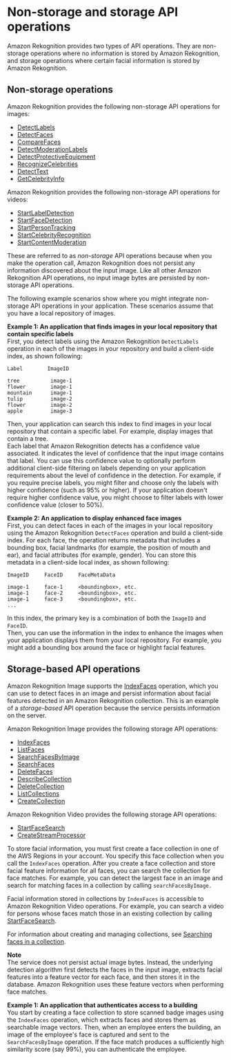 # Non\-storage and storage API operations<a name="how-it-works-storage-non-storage"></a>

Amazon Rekognition provides two types of API operations\. They are non\-storage operations where no information is stored by Amazon Rekognition, and storage operations where certain facial information is stored by Amazon Rekognition\. 

## Non\-storage operations<a name="how-it-works-non-storage"></a>

Amazon Rekognition provides the following non\-storage API operations for images:
+ [DetectLabels](API_DetectLabels.md)
+ [DetectFaces](API_DetectFaces.md) 
+ [CompareFaces](API_CompareFaces.md) 
+ [DetectModerationLabels](API_DetectModerationLabels.md) 
+ [DetectProtectiveEquipment](API_DetectProtectiveEquipment.md) 
+ [RecognizeCelebrities](API_RecognizeCelebrities.md) 
+ [DetectText](API_DetectText.md) 
+ [GetCelebrityInfo](API_GetCelebrityInfo.md) 

Amazon Rekognition provides the following non\-storage API operations for videos:
+ [StartLabelDetection](API_StartLabelDetection.md) 
+ [StartFaceDetection](API_StartFaceDetection.md) 
+ [StartPersonTracking](API_StartPersonTracking.md)
+ [StartCelebrityRecognition](API_StartCelebrityRecognition.md)
+ [StartContentModeration](API_StartContentModeration.md)

These are referred to as *non\-storage* API operations because when you make the operation call, Amazon Rekognition does not persist any information discovered about the input image\. Like all other Amazon Rekognition API operations, no input image bytes are persisted by non\-storage API operations\. 

The following example scenarios show where you might integrate non\-storage API operations in your application\. These scenarios assume that you have a local repository of images\.

**Example 1: An application that finds images in your local repository that contain specific labels**  
First, you detect labels using the Amazon Rekognition `DetectLabels` operation in each of the images in your repository and build a client\-side index, as shown following:  

```
Label        ImageID

tree          image-1
flower        image-1
mountain      image-1
tulip         image-2
flower        image-2
apple         image-3
```
Then, your application can search this index to find images in your local repository that contain a specific label\. For example, display images that contain a tree\.  
Each label that Amazon Rekognition detects has a confidence value associated\. It indicates the level of confidence that the input image contains that label\. You can use this confidence value to optionally perform additional client\-side filtering on labels depending on your application requirements about the level of confidence in the detection\. For example, if you require precise labels, you might filter and choose only the labels with higher confidence \(such as 95% or higher\)\. If your application doesn't require higher confidence value, you might choose to filter labels with lower confidence value \(closer to 50%\)\.

**Example 2: An application to display enhanced face images**  
First, you can detect faces in each of the images in your local repository using the Amazon Rekognition `DetectFaces` operation and build a client\-side index\. For each face, the operation returns metadata that includes a bounding box, facial landmarks \(for example, the position of mouth and ear\), and facial attributes \(for example, gender\)\. You can store this metadata in a client\-side local index, as shown following:  

```
ImageID     FaceID     FaceMetaData

image-1     face-1     <boundingbox>, etc.
image-1     face-2     <boundingbox>, etc.
image-1     face-3     <boundingbox>, etc.
...
```
In this index, the primary key is a combination of both the `ImageID` and `FaceID`\.  
Then, you can use the information in the index to enhance the images when your application displays them from your local repository\. For example, you might add a bounding box around the face or highlight facial features\.  
 

## Storage\-based API operations<a name="how-it-works-storage-based"></a>

Amazon Rekognition Image supports the [IndexFaces](API_IndexFaces.md) operation, which you can use to detect faces in an image and persist information about facial features detected in an Amazon Rekognition collection\. This is an example of a *storage\-based* API operation because the service persists information on the server\. 

Amazon Rekognition Image provides the following storage API operations:
+ [IndexFaces](API_IndexFaces.md)
+ [ListFaces](API_ListFaces.md) 
+ [SearchFacesByImage](API_SearchFacesByImage.md) 
+ [SearchFaces](API_SearchFaces.md) 
+ [DeleteFaces](API_DeleteFaces.md) 
+ [DescribeCollection](API_DescribeCollection.md) 
+ [DeleteCollection](API_DeleteCollection.md)
+ [ListCollections](API_ListCollections.md)
+ [CreateCollection](API_CreateCollection.md) 

Amazon Rekognition Video provides the following storage API operations:
+ [StartFaceSearch](API_StartFaceSearch.md) 
+ [CreateStreamProcessor](API_CreateStreamProcessor.md)

To store facial information, you must first create a face collection in one of the AWS Regions in your account\. You specify this face collection when you call the `IndexFaces` operation\. After you create a face collection and store facial feature information for all faces, you can search the collection for face matches\. For example, you can detect the largest face in an image and search for matching faces in a collection by calling `searchFacesByImage.`

Facial information stored in collections by `IndexFaces` is accessible to Amazon Rekognition Video operations\. For example, you can search a video for persons whose faces match those in an existing collection by calling [StartFaceSearch](API_StartFaceSearch.md)\.

For information about creating and managing collections, see [Searching faces in a collection](collections.md)\.

**Note**  
The service does not persist actual image bytes\. Instead, the underlying detection algorithm first detects the faces in the input image, extracts facial features into a feature vector for each face, and then stores it in the database\. Amazon Rekognition uses these feature vectors when performing face matches\.

**Example 1: An application that authenticates access to a building**  
You start by creating a face collection to store scanned badge images using the `IndexFaces` operation, which extracts faces and stores them as searchable image vectors\. Then, when an employee enters the building, an image of the employee's face is captured and sent to the `SearchFacesByImage` operation\. If the face match produces a sufficiently high similarity score \(say 99%\), you can authenticate the employee\.